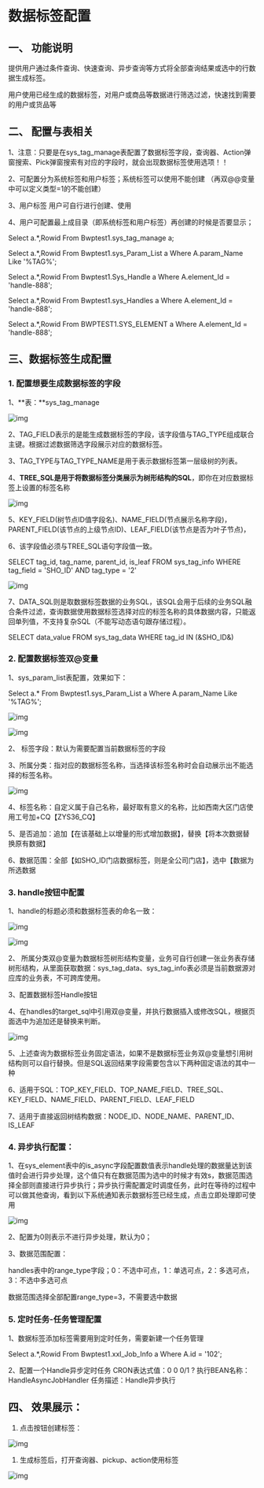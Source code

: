 # 数据标签配置

## 一、 功能说明

提供用户通过条件查询、快速查询、异步查询等方式将全部查询结果或选中的行数据生成标签。

用户使用已经生成的数据标签，对用户或商品等数据进行筛选过滤，快速找到需要的用户或货品等

## 二、 配置与表相关

1、注意：只要是在sys_tag_manage表配置了数据标签字段，查询器、Action弹窗搜索、Pick弹窗搜索有对应的字段时，就会出现数据标签使用选项！！

2、可配置分为系统标签和用户标签；系统标签可以使用不能创建 （再双\@\@变量中可以定义类型=1的不能创建）

3、用户标签 用户可自行进行创建、使用

4、用户可配置最上成目录（即系统标签和用户标签）再创建的时候是否要显示；

Select a.*,Rowid From Bwptest1.sys_tag_manage a;

Select a.*,Rowid From Bwptest1.sys_Param_List a Where A.param_Name Like '%TAG%';

Select a.*,Rowid From Bwptest1.Sys_Handle a Where A.element_Id = 'handle-888';

Select a.*,Rowid From Bwptest1.sys_Handles a Where A.element_Id = 'handle-888';

Select a.*,Rowid From BWPTEST1.SYS_ELEMENT a Where A.element_Id = 'handle-888';

## 三、数据标签生成配置

### 1.   **配置想要生成数据标签的字段**

1、**表：**sys_tag_manage

![img](sanfu.jxmlxg.com/gitbook/images/006.png)

2、TAG_FIELD表示的是能生成数据标签的字段，该字段值与TAG_TYPE组成联合主键。根据过滤数据筛选字段展示对应的数据标签。

3、TAG_TYPE与TAG_TYPE_NAME是用于表示数据标签第一层级树的列表。

4、**TREE_SQL****是用于将数据标签分类展示为树形结构的****SQL**，即你在对应数据标签上设置的标签名称

![img](sanfu.jxmlxg.com/gitbook/images/007.png)

5、KEY_FIELD(树节点ID值字段名)、NAME_FIELD(节点展示名称字段)，PARENT_FIELD(该节点的上级节点ID)、LEAF_FIELD(该节点是否为叶子节点)，

6、该字段值必须与TREE_SQL语句字段值一致。

SELECT tag_id, tag_name, parent_id, is_leaf FROM sys_tag_info WHERE tag_field = 'SHO_ID' AND tag_type = '2'

![img](sanfu.jxmlxg.com/gitbook/images/008.png)

7、DATA_SQL则是取数据标签数据的业务SQL，该SQL会用于后续的业务SQL融合条件过滤，查询数据使用数据标签选择对应的标签名称的具体数据内容，只能返回单列值，不支持复杂SQL（不能写动态语句跟存储过程）。

SELECT data_value FROM sys_tag_data WHERE tag_id IN (&SHO_ID&)

### 2.   配置数据标签双\@变量

1、sys_param_list表配置，效果如下：

Select a.* From Bwptest1.sys_Param_List a Where A.param_Name Like '%TAG%';

![img](sanfu.jxmlxg.com/gitbook/images/009.png)

![img](sanfu.jxmlxg.com/gitbook/images/010.png)

2、 标签字段：默认为需要配置当前数据标签的字段

3、所属分类：指对应的数据标签名称，当选择该标签名称时会自动展示出不能选择的标签名称。

![img](sanfu.jxmlxg.com/gitbook/images/011.png)

4、标签名称：自定义属于自己名称，最好取有意义的名称，比如西南大区门店使用工号加+CQ【ZYS36_CQ】

5、是否追加：追加【在该基础上以增量的形式增加数据】，替换【将本次数据替换原有数据】

6、数据范围：全部【如SHO_ID门店数据标签，则是全公司门店】，选中【数据为所选数据

### 3.   handle按钮中配置

1、handle的标题必须和数据标签表的命名一致：

![img](sanfu.jxmlxg.com/gitbook/images/012.png)

![img](sanfu.jxmlxg.com/gitbook/images/013.png)

2、 所属分类双\@变量为数据标签树形结构变量，业务可自行创建一张业务表存储树形结构，从里面获取数据：sys_tag_data、sys_tag_info表必须是当前数据源对应库的业务表，不可跨库使用。

3、配置数据标签Handle按钮

4、在handles的target_sql中引用双\@变量，并执行数据插入或修改SQL，根据页面选中为追加还是替换来判断。

![img](sanfu.jxmlxg.com/gitbook/images/014.png)

5、上述查询为数据标签业务固定语法，如果不是数据标签业务双\@变量想引用树结构则可以自行替换。但是SQL返回结果字段需要包含以下两种固定语法的其中一种

6、适用于SQL：TOP_KEY_FIELD、TOP_NAME_FIELD、TREE_SQL、KEY_FIELD、NAME_FIELD、PARENT_FIELD、LEAF_FIELD

7、适用于直接返回树结构数据：NODE_ID、NODE_NAME、PARENT_ID、IS_LEAF

### 4.   异步执行配置：

1、在sys_element表中的is_async字段配置数值表示handle处理的数据量达到该值时会进行异步处理，这个值只有在数据范围为选中的时候才有效s，数据范围选择全部则直接进行异步执行；异步执行需配置定时调度任务，此时在等待的过程中可以做其他查询，看到以下系统通知表示数据标签已经生成，点击立即处理即可使用

![img](sanfu.jxmlxg.com/gitbook/images/015.png)

2、配置为0则表示不进行异步处理，默认为0；

3、数据范围配置：

handles表中的range_type字段；0：不选中可点，1：单选可点，2：多选可点，3：不选中多选可点

数据范围选择全部配置range_type=3，不需要选中数据

### 5.   定时任务-任务管理配置

1、数据标签添加标签需要用到定时任务，需要新建一个任务管理

Select a.*,Rowid From Bwptest1.xxl_Job_Info a Where A.id = '102';

2、配置一个Handle异步定时任务 CRON表达式值：0 0 0/1 ? 执行BEAN名称：HandleAsyncJobHandler 任务描述：Handle异步执行

 

## 四、 效果展示：

1. 点击按钮创建标签：

![img](sanfu.jxmlxg.com/gitbook/images/016.png)

1. 生成标签后，打开查询器、pickup、action使用标签

![img](sanfu.jxmlxg.com/gitbook/images/017.png)